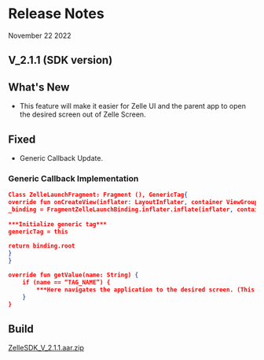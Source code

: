 # Release Notes

November 22 2022

## V_2.1.1 (SDK version)

## What's New

- This feature will make it easier for Zelle UI and the parent app to open the desired screen out of Zelle Screen.

## Fixed

- Generic Callback Update.

### Generic Callback Implementation

```json
Class ZelleLaunchFragment: Fragment (), GenericTag{
override fun onCreateView(inflater: LayoutInflater, container ViewGroup?, savedInstanceState: Bundle?) {
_binding = FragmentZelleLaunchBinding.inflater.inflate(inflater, container, false)
        
***Initialize generic tag***
genericTag = this
        
return binding.root
}
}

override fun getValue(name: String) { 
    if (name == “TAG_NAME”) {
        ***Here navigates the application to the desired screen. (This function will help to communicate between Zelle UI and parent app)***
    } 
} 
```

## Build

[ZelleSDK_V_2.1.1.aar.zip](https://github.com/Fiserv/zelle-turnkey-solutions/files/11576752/ZelleSDK_V_2.1.1.aar.zip)




